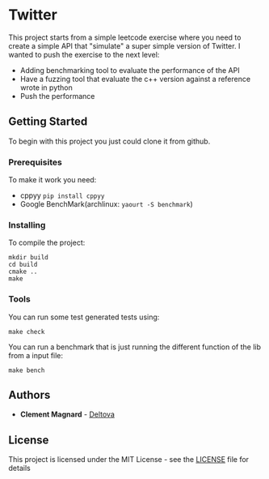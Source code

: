 # Twitter 
This project starts from a simple leetcode exercise where you need to create a simple API that "simulate" 
a super simple version of Twitter.
I wanted to push the exercise to the next level:
- Adding benchmarking tool to evaluate the performance of the API
- Have a fuzzing tool that evaluate the c++ version against a reference wrote in python
- Push the performance


## Getting Started

To begin with this project you just could clone it from github.

### Prerequisites

To make it work you need:
- cppyy `pip install cppyy`
- Google BenchMark(archlinux: `yaourt -S benchmark`)

### Installing

To compile the project:

```
mkdir build
cd build
cmake ..
make
```

### Tools
You can run some test generated tests using:
```
make check
```
You can run a benchmark that is just running the different function of the lib from a input file:
```
make bench
```

## Authors

* **Clement Magnard** - [Deltova](https://github.com/deltova)

## License

This project is licensed under the MIT License - see the [LICENSE](LICENSE) file for details
